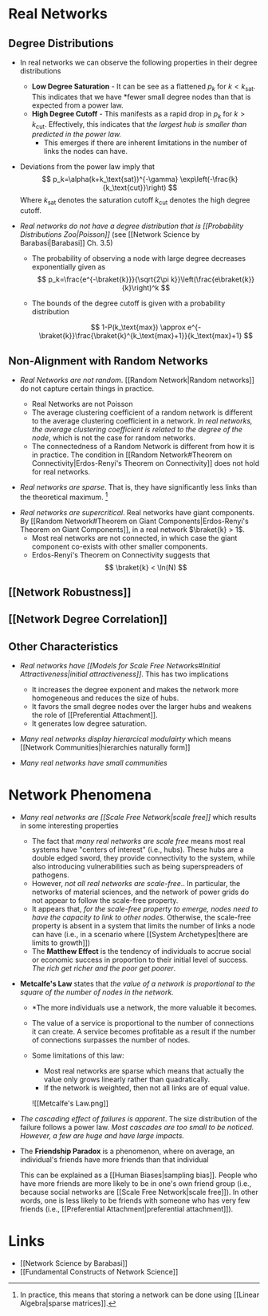 # Real Networks 
## Degree Distributions 
* In real networks we can observe the following properties in their degree distributions 
	* **Low Degree Saturation** -  It can be see as a flattened $p_k$ for $k<k_{\text{sat}}$. This indicates that we have *fewer small degree nodes than that is expected from a power law.
	* **High Degree Cutoff** - This manifests as a rapid drop in $p_k$ for $k>k_\text{cut}$. Effectively, this indicates that t*he largest hub is smaller than predicted in the power law.* 
		* This emerges if there are inherent limitations in the number of links the nodes can have.

* Deviations from the power law imply that 
  $$
  p_k=\alpha(k+k_\text{sat})^{-\gamma} \exp\left(-\frac{k}{k_\text{cut}}\right)
  $$
  Where 
  $k_\text{sat}$ denotes the saturation cutoff 
  $k_\text{cut}$ denotes the high degree cutoff.

* *Real networks do not have a degree distribution that is [[Probability Distributions Zoo|Poisson]]*  (see [[Network Science by Barabasi|Barabasi]] Ch. 3.5)
	* The probability of observing a node with large degree decreases exponentially given as 
	  $$
	  p_k=\frac{e^{-\braket{k}}}{\sqrt{2\pi k}}\left(\frac{e\braket{k}}{k}\right)^k
	  $$
	* The bounds of the degree cutoff is given with a probability distribution 
	  
	  $$
	  1-P(k_\text{max}) \approx e^{-\braket{k}}\frac{\braket{k}^{k_\text{max}+1}}{k_\text{max}+1}
	  $$

## Non-Alignment with Random Networks
* *Real Networks are not random*.  [[Random Network|Random networks]] do not capture certain things in practice. 
	* Real Networks are not Poisson 
	* The average clustering coefficient of a random network is different to the average clustering coefficient in a network. *In real networks, the average clustering coefficient is related to the degree of the node*, which is not the case for random networks. 
	* The connectedness of a Random Network is different from how it is in practice. The condition in [[Random Network#Theorem on Connectivity|Erdos-Renyi's Theorem on Connectivity]] does not hold for real networks.

* *Real networks are sparse*. That is, they have significantly less links than the theoretical maximum. [^sparse]

[^sparse]: In practice, this means that storing a network can be done using [[Linear Algebra|sparse matrices]]. 

* *Real networks are supercritical*. Real networks have giant components. By [[Random Network#Theorem on Giant Components|Erdos-Renyi's Theorem on Giant Components]], in a real network $\braket{k} > 1$. 
	* Most real networks are not connected, in which case the giant component co-exists with other smaller components. 
	* Erdos-Renyi's Theorem on Connectivity suggests that 
	  $$
	  \braket{k} < \ln(N)
	  $$

## [[Network Robustness]]

## [[Network Degree Correlation]]

## Other Characteristics 
* *Real networks have [[Models for Scale Free Networks#Initial Attractiveness|initial attractiveness]]*. This has two implications 
	* It increases the degree exponent and makes the network more homogeneous and reduces the size of hubs. 
	* It favors the small degree nodes over the larger hubs and weakens the role of [[Preferential Attachment]].
	* It generates low degree saturation. 

* *Many real networks display hierarcical modulairty* which means [[Network Communities|hierarchies naturally form]]
* *Many real networks have small communities*
# Network Phenomena 
* *Many real networks are [[Scale Free Network|scale free]]* which results in some interesting properties 
	* The fact that *many real networks are scale free* means most real systems have "centers of interest" (i.e., hubs).  These hubs are a double edged sword, they provide connectivity to the system, while also introducing vulnerabilities such as being superspreaders of pathogens.
	* However, *not all real networks are scale-free*.. In particular, the networks of material sciences, and the network of power grids do not appear to follow the scale-free property.
	* It appears that, *for the scale-free property to emerge, nodes need to have the capacity to link to other nodes*. Otherwise, the scale-free property is absent in a system that limits the number of links a node can have (i.e., in a scenario where [[System Archetypes|there are limits to growth]])
	* The **Matthew Effect** is the tendency of individuals to accrue social or economic success in proportion to their initial level of success.  *The rich get richer and the poor get poorer*.

* **Metcalfe's Law** states that *the value of a network is proportional to the square of the number of nodes in the network.*
	* *The more individuals use a network, the more valuable it becomes.
	* The value of a service is proportional to the number of connections it can create. A service becomes profitable as a result if the number of connections surpasses the number of nodes. 
	* Some limitations of this law: 
		* Most real networks are sparse which means that actually the value only grows linearly rather than quadratically.
		* If the network is weighted, then not all links are of equal value.
		  
	  ![[Metcalfe's Law.png]]

* *The cascading effect of failures is apparent*. The size distribution of the failure follows a power law. *Most cascades are too small to be noticed. However, a few are huge and have large impacts.*

* The **Friendship Paradox** is a phenomenon, where on average, an individual's friends have more friends than that individual
  
  This can be explained as a [[Human Biases|sampling bias]]. People who have more friends are more likely to be in one's own friend group (i.e., because social networks are [[Scale Free Network|scale free]]). In other words, one is less likely to be friends with someone who has very few friends (i.e., [[Preferential Attachment|preferential attachment]]).
# Links 
* [[Network Science by Barabasi]]
* [[Fundamental Constructs of Network Science]]